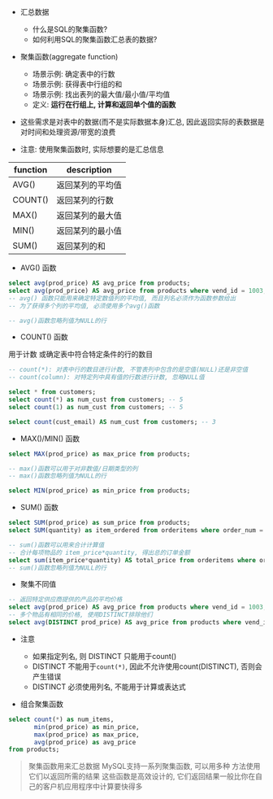 + 汇总数据
    + 什么是SQL的聚集函数?
    + 如何利用SQL的聚集函数汇总表的数据?

+ 聚集函数(aggregate function)
    + 场景示例: 确定表中的行数
    + 场景示例: 获得表中行组的和
    + 场景示例: 找出表列的最大值/最小值/平均值
    + 定义: **运行在行组上, 计算和返回单个值的函数**

+ 这些需求是对表中的数据(而不是实际数据本身)汇总, 因此返回实际的表数据是对时间和处理资源/带宽的浪费

+ 注意: 使用聚集函数时, 实际想要的是汇总信息

function | description
---------|-----------
AVG()    | 返回某列的平均值
COUNT()  | 返回某列的行数
MAX()    | 返回某列的最大值
MIN()    | 返回某列的最小值
SUM()    | 返回某列的和

+ AVG() 函数

```sql
select avg(prod_price) AS avg_price from products;
select avg(prod_price) AS avg_price from products where vend_id = 1003;
-- avg() 函数只能用来确定特定数值列的平均值, 而且列名必须作为函数参数给出
-- 为了获得多个列的平均值, 必须使用多个avg()函数

-- avg()函数忽略列值为NULL的行
```

+ COUNT() 函数

用于计数 或确定表中符合特定条件的行的数目

```sql
-- count(*): 对表中行的数目进行计数, 不管表列中包含的是空值(NULL)还是非空值
-- count(column): 对特定列中具有值的行数进行计数, 忽略NULL值

select * from customers;
select count(*) as num_cust from customers; -- 5
select count(1) as num_cust from customers; -- 5

select count(cust_email) AS num_cust from customers; -- 3
```

+ MAX()/MIN() 函数

```sql
select MAX(prod_price) as max_price from products;

-- max()函数可以用于对非数值/日期类型的列
-- max()函数忽略列值为NULL的行

select MIN(prod_price) as min_price from products;

```

+ SUM() 函数

```sql
select SUM(prod_price) as sum_price from products;
select SUM(quantity) as item_ordered from orderitems where order_num = 20005;

-- sum()函数可以用来合计计算值
-- 合计每项物品的 item_price*quantity, 得出总的订单金额
select sum(item_price*quantity) AS total_price from orderitems where order_num = 20005;
-- sum()函数忽略列值为NULL的行

```

+ 聚集不同值

```sql
-- 返回特定供应商提供的产品的平均价格
select avg(prod_price) AS avg_price from products where vend_id = 1003;
-- 多个物品有相同的价格, 使用DISTINCT排除他们
select avg(DISTINCT prod_price) AS avg_price from products where vend_id = 1003;


```

+ 注意
    + 如果指定列名, 则 DISTINCT 只能用于count()
    + DISTINCT 不能用于`count(*)`, 因此不允许使用count(DISTINCT), 否则会产生错误
    + DISTINCT 必须使用列名, 不能用于计算或表达式

+ 组合聚集函数

```sql
select count(*) as num_items,
       min(prod_price) as min_price,
       max(prod_price) as max_price,
       avg(prod_price) as avg_price
from products;
```

> 聚集函数用来汇总数据
> MySQL支持一系列聚集函数, 可以用多种 方法使用它们以返回所需的结果
> 这些函数是高效设计的, 它们返回结果一般比你在自己的客户机应用程序中计算要快得多



